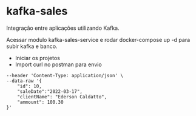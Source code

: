 # kafka-sales

Integração entre aplicações utilizando Kafka.

Acessar modulo kafka-sales-service e rodar docker-compose up -d para subir kafka e banco.

- Iniciar os projetos
- Import curl no postman para envio

``` curl --location --request POST 'http://localhost:9090/sale' \
--header 'Content-Type: application/json' \
--data-raw '{
    "id": 10,
    "saleDate":"2022-03-17",
    "clientName": "Ederson Caldatto",
    "ammount": 100.30
}'
```
